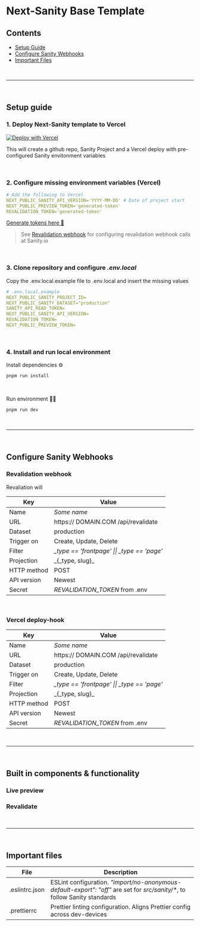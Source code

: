 # Next-Sanity Base Template

## Contents

- [Setup Guide](#setup-guide)
- [Configure Sanity Webhooks](#configure-sanity-webhooks)
- [Important Files](#important-files)

<br>

---

<br>

## Setup guide

### 1. Deploy Next-Sanity template to Vercel

[![Deploy with Vercel](https://vercel.com/button)][vercel-deploy]

[vercel-deploy]: https://vercel.com/new/clone?repository-url=https://github.com/mjthias/next-sanity-template&repository-name=next-sanity-template&project-name=next-sanity-template&integration-ids=oac_hb2LITYajhRQ0i4QznmKH7gx

This will create a github repo, Sanity Project and a Vercel deploy with pre-configured Sanity envitonment variables

<br>

### 2. Configure missing environment variables (Vercel)

```yaml
# Add the following to Vercel
NEXT_PUBLIC_SANITY_API_VERSION='YYYY-MM-DD' # Date of project start
NEXT_PUBLIC_PREVIEW_TOKEN='generated-token'
REVALIDATION_TOKEN='generated-token'
```

[Generate tokens here 🚀](https://generate-random.org/api-token-generator?count=1&length=128&type=mixed-numbers&prefix=) <br>

> See [Revalidation webhook](#revalidation-webhook) for configuring revalidation webhook calls at Sanity.io

<br>

### 3. Clone repository and configure _.env.local_

Copy the .env.local.example file to .env.local and insert the missing values

```yaml
# .env.local.example
NEXT_PUBLIC_SANITY_PROJECT_ID=
NEXT_PUBLIC_SANITY_DATASET="production"
SANITY_API_READ_TOKEN=
NEXT_PUBLIC_SANITY_API_VERSION=
REVALIDATION_TOKEN=
NEXT_PUBLIC_PREVIEW_TOKEN=
```

<br>

### 4. Install and run local environment

Install dependencies ⚙️

```bash
pnpm run install
```

<br>

Run environment 🏃‍♀️

```bash
pnpm run dev
```

<br>

---

<br>

## Configure Sanity Webhooks

### Revalidation webhook

Revaliation will

| Key         | Value                                         |
| ----------- | --------------------------------------------- |
| Name        | _Some name_                                   |
| URL         | https:// DOMAIN.COM /api/revalidate           |
| Dataset     | production                                    |
| Trigger on  | Create, Update, Delete                        |
| Filter      | _\_type == 'frontpage' \|\| \_type == 'page'_ |
| Projection  | \_{\_type, slug}\_                            |
| HTTP method | POST                                          |
| API version | Newest                                        |
| Secret      | _REVALIDATION_TOKEN_ from .env                |

<br>

### Vercel deploy-hook

| Key         | Value                                         |
| ----------- | --------------------------------------------- |
| Name        | _Some name_                                   |
| URL         | https:// DOMAIN.COM /api/revalidate           |
| Dataset     | production                                    |
| Trigger on  | Create, Update, Delete                        |
| Filter      | _\_type == 'frontpage' \|\| \_type == 'page'_ |
| Projection  | \_{\_type, slug}\_                            |
| HTTP method | POST                                          |
| API version | Newest                                        |
| Secret      | _REVALIDATION_TOKEN_ from .env                |

<br>

---

<br>

## Built in components & functionality

### Live preview

### Revalidate

<br>

---

<br>

## Important files

| File           | Description                                                                                                                 |
| -------------- | --------------------------------------------------------------------------------------------------------------------------- |
| .eslintrc.json | ESLint configuration. _"import/no-anonymous-default-export": "off"_ are set for _src/sanity/\*_, to follow Sanity standards |
| .prettierrc    | Prettier linting configuration. Aligns Prettier config across dev-devices                                                   |
